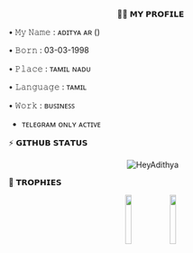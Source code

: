 <p align="center">
🙎🏻 𝗠𝗬 𝗣𝗥𝗢𝗙𝗜𝗟𝗘
  
• 𝙼𝚢 𝙽𝚊𝚖𝚎 : ᴀᴅɪᴛʏᴀ ᴀʀ ()
 
• 𝙱𝚘𝚛𝚗 : 03-03-1998
  
• 𝙿𝚕𝚊𝚌𝚎 : ᴛᴀᴍɪʟ ɴᴀᴅᴜ
  
• 𝙻𝚊𝚗𝚐𝚞𝚊𝚐𝚎 : ᴛᴀᴍɪʟ
  
• 𝚆𝚘𝚛𝚔 : ʙᴜꜱɪɴᴇꜱꜱ
  
- ᴛᴇʟᴇɢʀᴀᴍ ᴏɴʟʏ ᴀᴄᴛɪᴠᴇ
  </p>

⚡️ 𝗚𝗜𝗧𝗛𝗨𝗕 𝗦𝗧𝗔𝗧𝗨𝗦
  
<p align="center">&nbsp;
  <img align="center" src="https://github-readme-stats.vercel.app/api?username=HeyAdithya&&show_icons=true&theme=aura" alt="HeyAdithya"/></p>
<p align="center">


🏅 𝗧𝗥𝗢𝗣𝗛𝗜𝗘𝗦
  
<p align="center">
<img width="15%" src="https://telegra.ph/file/b490b39f93ec158ddf21f.png" />
<img width="15%" src="https://telegra.ph/file/abafe2bd3d3bbe1e8f740.png" />
</p>
